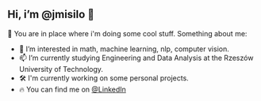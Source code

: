 ## Hi, i’m @jmisilo 👋

🥰 You are in place where i'm doing some cool stuff. Something about me:

- 👀 I’m interested in math, machine learning, nlp, computer vision.
- 📫 I’m currently studying Engineering and Data Analysis at the Rzeszów University of Technology.
- 🛠️ I'm currently working on some personal projects.
- 🔥 You can find me on [@LinkedIn](https://www.linkedin.com/in/jakub-misi%C5%82o-2bb6781ab/)
